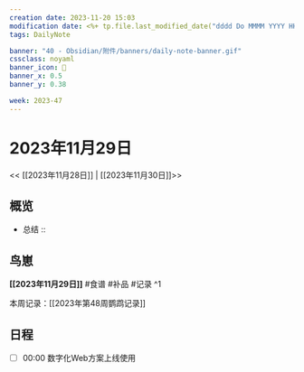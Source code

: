 ```yaml
---
creation date: 2023-11-20 15:03
modification date: <%+ tp.file.last_modified_date("dddd Do MMMM YYYY HH:mm:ss") %>
tags: DailyNote

banner: "40 - Obsidian/附件/banners/daily-note-banner.gif"
cssclass: noyaml
banner_icon: 💌
banner_x: 0.5
banner_y: 0.38

week: 2023-47
---
```


# 2023年11月29日

<< [[2023年11月28日]] | [[2023年11月30日]]>>


## 概览
- 总结 :: 
## 鸟崽
**[[2023年11月29日]]**
#食谱 
#补品 
#记录 
^1

本周记录：[[2023年第48周鹦鹉记录]]

## 日程

- [ ] 00:00 数字化Web方案上线使用
